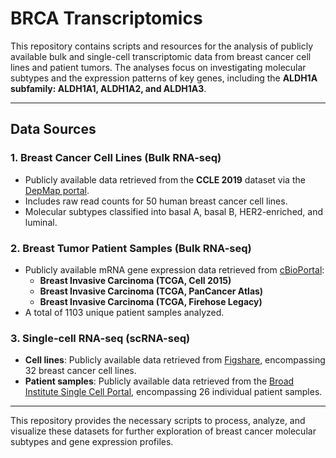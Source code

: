 # BRCA Transcriptomics

This repository contains scripts and resources for the analysis of publicly available bulk and single-cell transcriptomic data from breast cancer cell lines and patient tumors. The analyses focus on investigating molecular subtypes and the expression patterns of key genes, including the **ALDH1A subfamily: ALDH1A1, ALDH1A2, and ALDH1A3**.

---

## Data Sources

### 1. Breast Cancer Cell Lines (Bulk RNA-seq)
- Publicly available data retrieved from the **CCLE 2019** dataset via the [DepMap portal](https://depmap.org/portal/).
- Includes raw read counts for 50 human breast cancer cell lines.
- Molecular subtypes classified into basal A, basal B, HER2-enriched, and luminal.

### 2. Breast Tumor Patient Samples (Bulk RNA-seq)
- Publicly available mRNA gene expression data retrieved from [cBioPortal](https://www.cbioportal.org):
  - **Breast Invasive Carcinoma (TCGA, Cell 2015)**
  - **Breast Invasive Carcinoma (TCGA, PanCancer Atlas)**
  - **Breast Invasive Carcinoma (TCGA, Firehose Legacy)**
- A total of 1103 unique patient samples analyzed.

### 3. Single-cell RNA-seq (scRNA-seq)
- **Cell lines**: Publicly available data retrieved from [Figshare](https://figshare.com/articles/dataset/Single_Cell_Breast_Cancer_cell-line_Atlas/15022698), encompassing 32 breast cancer cell lines.
- **Patient samples**: Publicly available data retrieved from the [Broad Institute Single Cell Portal](https://singlecell.broadinstitute.org/single_cell/study/SCP103930), encompassing 26 individual patient samples.

---

This repository provides the necessary scripts to process, analyze, and visualize these datasets for further exploration of breast cancer molecular subtypes and gene expression profiles.
